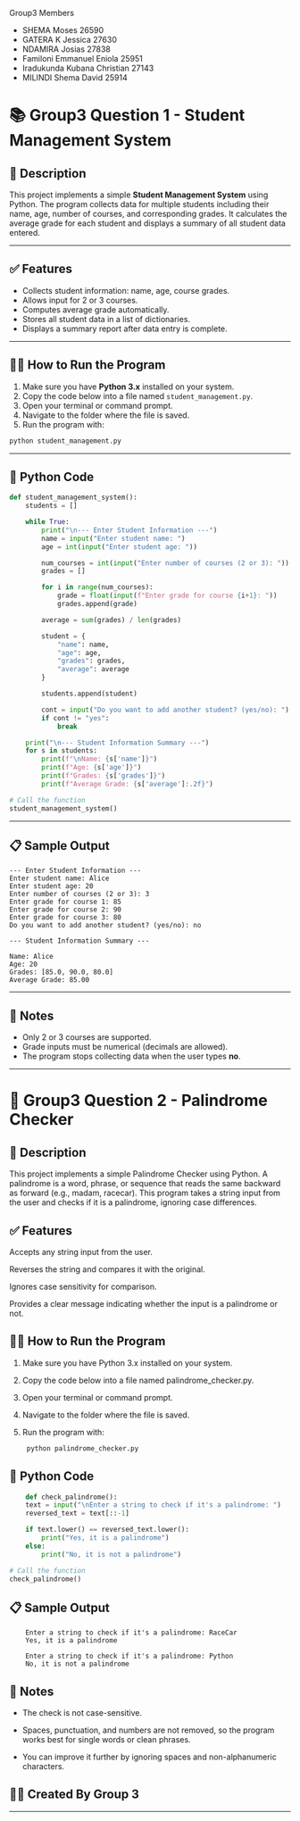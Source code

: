Group3 Members

- SHEMA Moses 26590
- GATERA K Jessica 27630
- NDAMIRA Josias 27838
- Familoni Emmanuel Eniola 25951
-  Iradukunda Kubana Christian 27143
-  MILINDI Shema David 25914

# 📚 Group3 Question 1 - Student Management System

## 📌 Description

This project implements a simple **Student Management System** using Python. The program collects data for multiple students including their name, age, number of courses, and corresponding grades. It calculates the average grade for each student and displays a summary of all student data entered.

---

## ✅ Features

- Collects student information: name, age, course grades.
- Allows input for 2 or 3 courses.
- Computes average grade automatically.
- Stores all student data in a list of dictionaries.
- Displays a summary report after data entry is complete.

---

## 🧑‍💻 How to Run the Program

1. Make sure you have **Python 3.x** installed on your system.
2. Copy the code below into a file named `student_management.py`.
3. Open your terminal or command prompt.
4. Navigate to the folder where the file is saved.
5. Run the program with:

```bash
python student_management.py
```

---

## 🧾 Python Code

```python
def student_management_system():
    students = []

    while True:
        print("\n--- Enter Student Information ---")
        name = input("Enter student name: ")
        age = int(input("Enter student age: "))

        num_courses = int(input("Enter number of courses (2 or 3): "))
        grades = []

        for i in range(num_courses):
            grade = float(input(f"Enter grade for course {i+1}: "))
            grades.append(grade)

        average = sum(grades) / len(grades)

        student = {
            "name": name,
            "age": age,
            "grades": grades,
            "average": average
        }

        students.append(student)

        cont = input("Do you want to add another student? (yes/no): ").lower()
        if cont != "yes":
            break

    print("\n--- Student Information Summary ---")
    for s in students:
        print(f"\nName: {s['name']}")
        print(f"Age: {s['age']}")
        print(f"Grades: {s['grades']}")
        print(f"Average Grade: {s['average']:.2f}")

# Call the function
student_management_system()
```

---

## 📋 Sample Output

```
--- Enter Student Information ---
Enter student name: Alice
Enter student age: 20
Enter number of courses (2 or 3): 3
Enter grade for course 1: 85
Enter grade for course 2: 90
Enter grade for course 3: 80
Do you want to add another student? (yes/no): no

--- Student Information Summary ---

Name: Alice
Age: 20
Grades: [85.0, 90.0, 80.0]
Average Grade: 85.00
```

---

## 📝 Notes

- Only 2 or 3 courses are supported.
- Grade inputs must be numerical (decimals are allowed).
- The program stops collecting data when the user types **no**.

---

# 🔁 Group3 Question 2 - Palindrome Checker

## 📌 Description
This project implements a simple Palindrome Checker using Python. A palindrome is a word, phrase, or sequence that reads the same backward as forward (e.g., madam, racecar). This program takes a string input from the user and checks if it is a palindrome, ignoring case differences.

## ✅ Features
Accepts any string input from the user.

Reverses the string and compares it with the original.

Ignores case sensitivity for comparison.

Provides a clear message indicating whether the input is a palindrome or not.

## 🧑‍💻 How to Run the Program
1. Make sure you have Python 3.x installed on your system.

2. Copy the code below into a file named palindrome_checker.py.

3. Open your terminal or command prompt.

4. Navigate to the folder where the file is saved.

5. Run the program with:

   ```bash
    python palindrome_checker.py
    ```
    
## 🧾 Python Code

```python
    def check_palindrome():
    text = input("\nEnter a string to check if it's a palindrome: ")
    reversed_text = text[::-1]

    if text.lower() == reversed_text.lower():
        print("Yes, it is a palindrome")
    else:
        print("No, it is not a palindrome")

# Call the function
check_palindrome()

```
## 📋 Sample Output

```
    Enter a string to check if it's a palindrome: RaceCar
    Yes, it is a palindrome

```

```
    Enter a string to check if it's a palindrome: Python
    No, it is not a palindrome

```

## 📝 Notes

* The check is not case-sensitive.

* Spaces, punctuation, and numbers are not removed, so the program works best for single words or clean phrases.

* You can improve it further by ignoring spaces and non-alphanumeric characters.



## 👨‍🎓 Created By Group 3

---

